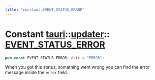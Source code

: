 ```yaml
---
title: "constant.EVENT_STATUS_ERROR"
---
```


# Constant [tauri](/docs/api/rust/tauri/../index.html)::​[updater](/docs/api/rust/tauri/index.html)::​[EVENT_STATUS_ERROR](/docs/api/rust/tauri/)

```rs
pub const EVENT_STATUS_ERROR: &str = "ERROR";
```

When you got this status, something went wrong you can find the error message inside the `error` field.
